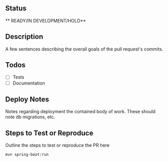 ## Status
** READY/IN DEVELOPMENT/HOLD**

## Description
A few sentences describing the overall goals of the pull request's commits.

## Todos 
- [ ] Tests
- [ ] Documentation

## Deploy Notes
Notes regarding deployment the contained body of work. These should note  db migrations, etc.

## Steps to Test or Reproduce
Outline the steps to test or reproduce the PR here

```shell
mvn spring-boot:run
```